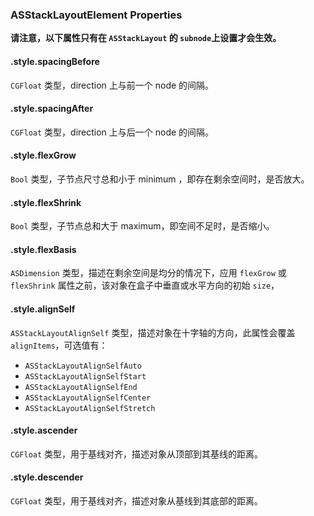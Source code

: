 ### ASStackLayoutElement Properties

**请注意，以下属性只有在 `ASStackLayout` 的 `subnode`上设置才会生效。**

#### .style.spacingBefore

`CGFloat` 类型，direction 上与前一个 node 的间隔。

#### .style.spacingAfter

`CGFloat` 类型，direction 上与后一个 node 的间隔。

#### .style.flexGrow

`Bool` 类型，子节点尺寸总和小于 minimum ，即存在剩余空间时，是否放大。

#### .style.flexShrink

`Bool` 类型，子节点总和大于 maximum，即空间不足时，是否缩小。

#### .style.flexBasis

`ASDimension` 类型，描述在剩余空间是均分的情况下，应用 `flexGrow` 或 `flexShrink` 属性之前，该对象在盒子中垂直或水平方向的初始 `size`，

#### .style.alignSelf

`ASStackLayoutAlignSelf` 类型，描述对象在十字轴的方向，此属性会覆盖 `alignItems`，可选值有：

* `ASStackLayoutAlignSelfAuto`
* `ASStackLayoutAlignSelfStart`
* `ASStackLayoutAlignSelfEnd`
* `ASStackLayoutAlignSelfCenter`
* `ASStackLayoutAlignSelfStretch`

#### .style.ascender

`CGFloat` 类型，用于基线对齐，描述对象从顶部到其基线的距离。

#### .style.descender

`CGFloat` 类型，用于基线对齐，描述对象从基线到其底部的距离。